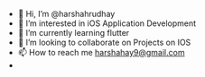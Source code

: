 - 👋 Hi, I’m @harshahrudhay
- 👀 I’m interested in iOS Application Development
- 🌱 I’m currently learning flutter
- 💞️ I’m looking to collaborate on Projects on IOS
- 📫 How to reach me harshahay9@gmail.com
- 

<!---
harshahrudhay/harshahrudhay is a ✨ special ✨ repository because its `README.md` (this file) appears on your GitHub profile.
You can click the Preview link to take a look at your changes.
--->
